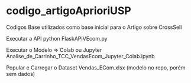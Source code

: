 # codigo_artigoAprioriUSP
Codigos Base utilizados como base inicial para o Artigo sobre CrossSell

Executar a API
python FlaskAPIVEcom.py

Executar o Modelo => Colab ou Jupyter
Analise_de_Carrinho_TCC_VendasEcom_Jupyter_Colab.ipynb

Popular e Carregar o Dataset
Vendas_ECom.xlsx (modelo no repo, porém sem dados)

